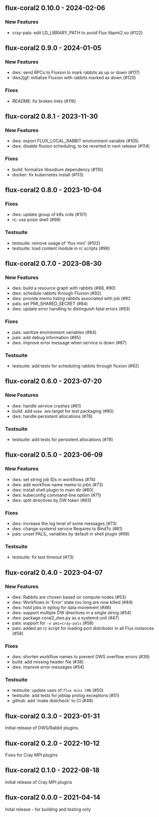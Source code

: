 flux-coral2 0.10.0 - 2024-02-06
-------------------------------

### New Features

 * cray-pals: edit LD_LIBRARY_PATH to avoid Flux libpmi2.so (#122)

flux-coral2 0.9.0 - 2024-01-05
------------------------------

### New Features

 * dws: send RPCs to Fluxion to mark rabbits as up or down (#117)
 * dws2jgf: initialize Fluxion with rabbits marked as down (#120)

### Fixes

 * README: fix broken links (#116)

flux-coral2 0.8.1 - 2023-11-30
------------------------------

### New Features

 * dws: export FLUX_LOCAL_RABBIT environment variable (#105)
 * dws: disable fluxion scheduling, to be reverted in next release (#114)

### Fixes

 * build: formalize libsodium dependency (#110)
 * docker: fix kubernetes install (#113)

flux-coral2 0.8.0 - 2023-10-04
------------------------------

### Fixes

 * dws: update group of k8s crds (#101)
 * rc: use posix shell (#98)

### Testsuite

 * testsuite: remove usage of 'flux mini' (#102)
 * testsuite: load content module in rc scripts (#96)

flux-coral2 0.7.0 - 2023-08-30
------------------------------

### New Features

 * dws: build a resource graph with rabbits (#88, #90)
 * dws: schedule rabbits through Fluxion (#92)
 * dws: provide memo listing rabbits associated with job (#92
 * pals: set PMI_SHARED_SECRET (#84)
 * dws: update error handling to distinguish fatal errors (#93)

### Fixes

 * pals: sanitize environment variables (#84)
 * pals: add debug information (#85)
 * dws: improve error message when service is down (#87)

### Testsuite

 * testsuite: add tests for scheduling rabbits through fluxion (#92)

flux-coral2 0.6.0 - 2023-07-20
------------------------------

### New Features

 * dws: handle service crashes (#81)
 * build: add `make deb` target for test packaging (#80)
 * dws: handle persistent allocations (#78)

### Testsuite

 * testsuite: add tests for persistent allocations (#78)

flux-coral2 0.5.0 - 2023-06-09
------------------------------

### New Features

 * dws: set string job IDs in workflows (#74)
 * dws: add workflow name memo to jobs (#73)
 * dws: install shell plugin to main dir (#60)
 * dws: kubeconfig command-line option (#71)
 * dws: split directives by DW token (#63)

### Fixes

 * dws: increase the log level of some messages (#73)
 * dws: change systemd service Requires to BindTo (#61)
 * pals: unset PALS_ variables by default in shell plugin (#68)

### Testsuite

 * testsuite: fix test timeout (#73)


flux-coral2 0.4.0 - 2023-04-07
------------------------------

### New Features

 * dws: Rabbits are chosen based on compute nodes (#53)
 * dws: Workflows in 'Error' state too long are now killed (#49)
 * dws: hold jobs in epilog for data movement (#46)
 * dws: support multiple DW directives in a single string (#54)
 * dws: package coral2_dws.py as a systemd unit (#47)
 * pals: support for `-o pmi=cray-pals` (#58)
 * pals: added an rc script for loading port distributor in all Flux instances (#58)

### Fixes

 * dws: shorten workflow names to prevent DWS overflow errors (#39)
 * build: add missing header file (#38)
 * dws: improve error messages (#54)

### Testsuite

 * testsuite: update uses of `flux mini CMD` (#50)
 * testsuite: add tests for jobtap prolog exceptions (#51)
 * github: add 'make distcheck' to CI (#48)


flux-coral2 0.3.0 - 2023-01-31
------------------------------

Initial release of DWS/Rabbit plugins.


flux-coral2 0.2.0 - 2022-10-12
------------------------------

Fixes for Cray MPI plugins



flux-coral2 0.1.0 - 2022-08-18
------------------------------

Initial release of Cray MPI plugins


flux-coral2 0.0.0 - 2021-04-14
------------------------------

Inital release - for building and testing only
